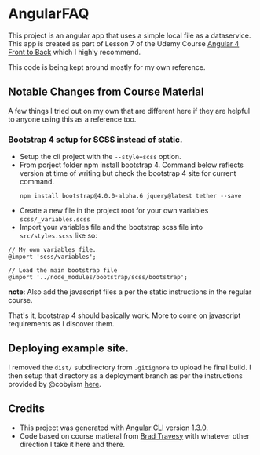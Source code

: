 # AngularFAQ

This project is an angular app that uses a simple local file as a dataservice.  This app is created as part of Lesson 7 of the Udemy Course [Angular 4 Front to Back](https://www.udemy.com/angular-4-front-to-back) which I highly recommend.

This code is being kept around mostly for my own reference.

## Notable Changes from Course Material

A few things I tried out on my own that are different here if they are helpful to anyone using this as a reference too.

### Bootstrap 4 setup for SCSS instead of static.

* Setup the cli project with the `--style=scss` option.
* From porject folder npm install bootstrap 4.  Command below reflects version at time of writing but check the bootstrap 4 site for current command. 
  ```
  npm install bootstrap@4.0.0-alpha.6 jquery@latest tether --save
  ```
* Create a new file in the project root for your own variables `scss/_variables.scss`
* Import your variables file and the bootstrap scss file into `src/styles.scss` like so:
```
// My own variables file.
@import 'scss/variables';

// Load the main bootstrap file
@import '../node_modules/bootstrap/scss/bootstrap';
```

**note**: Also add the javascript files a per the static instructions in the regular course.

That's it, bootstrap 4 should basically work.  More to come on javascript requirements as I discover them.

## Deploying example site.

I removed the `dist/` subdirectory from `.gitignore` to upload he final build.  I then setup that directory as a deployment branch as per the instructions provided by @cobyism [here](https://gist.github.com/cobyism/4730490).

## Credits
* This project was generated with [Angular CLI](https://github.com/angular/angular-cli) version 1.3.0.
* Code based on course matieral from [Brad Travesy](http://www.traversymedia.com/) with whatever other direction I take it here and there. 
